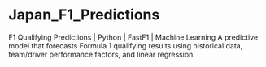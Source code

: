 # Japan_F1_Predictions
F1 Qualifying Predictions | Python | FastF1 | Machine Learning A predictive model that forecasts Formula 1 qualifying results using historical data, team/driver performance factors, and linear regression.

